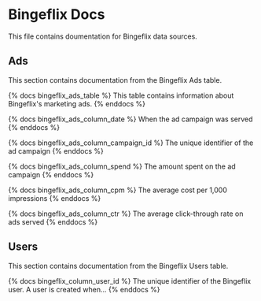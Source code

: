 # Bingeflix Docs
This file contains doumentation for Bingeflix data sources.

## Ads
This section contains documentation from the Bingeflix Ads table.

{% docs bingeflix_ads_table %}
This table contains information about Bingeflix's marketing ads.
{% enddocs %}

{% docs bingeflix_ads_column_date %}
When the ad campaign was served
{% enddocs %}

{% docs bingeflix_ads_column_campaign_id %}
The unique identifier of the ad campaign
{% enddocs %}

{% docs bingeflix_ads_column_spend %}
The amount spent on the ad campaign 
{% enddocs %}

{% docs bingeflix_ads_column_cpm %}
The average cost per 1,000 impressions 
{% enddocs %}

{% docs bingeflix_ads_column_ctr %}
The average click-through rate on ads served
{% enddocs %}


## Users
This section contains documentation from the Bingeflix Users table.

{% docs bingeflix_column_user_id %}
The unique identifier of the Bingeflix user. A user is created when...
{% enddocs %}




